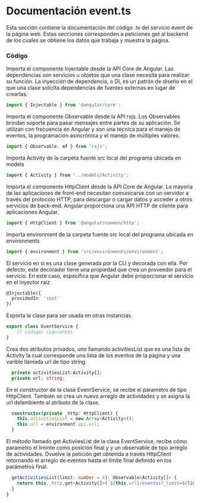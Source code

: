 # Documentación event.ts
Esta sección contiene la documentación del código .ts del servicio event de la página web. Estas secciones corresponden a peticiones get al backend de los cuales se obtiene los datos que trabaja y muestra la página.

### Código
Importa el componente Injectable desde la API Core de Angular. Las dependencias son servicios u objetos que una clase necesita para realizar su función. La inyección de dependencia, o DI, es un patrón de diseño en el que una clase solicita dependencias de fuentes externas en lugar de crearlas.

``` ts
import { Injectable } from '@angular/core';
```

Importa el componente Observable desde la API rxjs. Los Observables brindan soporte para pasar mensajes entre partes de su aplicación. Se utilizan con frecuencia en Angular y son una técnica para el manejo de eventos, la programación asincrónica y el manejo de múltiples valores.
``` ts
import { Observable, of } from 'rxjs';
```

Importa Activity de la carpeta fuente src local del programa ubicada en models
``` ts
import { Activity } from '../models/Activity';
```

Importa el componente HttpClient desde la API Core de Angular. La mayoría de las aplicaciones de front-end necesitan comunicarse con un servidor a través del protocolo HTTP, para descargar o cargar datos y acceder a otros servicios de back-end. Angular proporciona una API HTTP de cliente para aplicaciones Angular.
``` ts 
import { HttpClient } from '@angular/common/http';
```

Importa environment de la carpeta fuente src local del programa ubicada en environments
``` ts 
import { environment } from 'src/environments/environment';
``` 

El servicio en sí es una clase generada por la CLI y decorada con ella. Por defecto, este decorador tiene una propiedad que crea un proveedor para el servicio. En este caso, especifica que Angular debe proporcionar el servicio en el inyector raíz 
``` ts
@Injectable({
  providedIn: 'root'
})
```

Exporta la clase para ser usada en otras instancias
``` ts
export class EventService {
    // codigos siguientes
}
```

Crea dos atributos privados, uno llamando activitiesList que es una lista de Activity la cual corresponde  una lista de los eventos de la página y una varible llamada url de tipo string. 
``` ts
  private activitiesList:Activity[];
  private url: string;
```

En el constructor de la clase EvenrService, se recibe el parametro de tipo HttpClient. También se crea un nuevo arreglo de actividades y se asigna la url delambiente al atributo de la clase.
``` ts
  constructor(private _http: HttpClient) { 
    this.activitiesList = new Array<Activity>();
    this.url = environment.api.url;
  }
```

El método llamado get ActiviiesList de la clase EventService, recibe cómo parametro el liminte como posición final y y un observable de tipo arreglo de actividades. Dvuelve la petición get obtenida a través HttpClient retornando el arreglo de eventos hasta el límite final definido en los parámetros final.
``` ts 
  getActivitiesList(limit: number = 4): Observable<Activity[]> {
    return this._http.get<Activity[]>(`${this.url}/eventos?_limit=${limit}`);
  }
}
``` 

